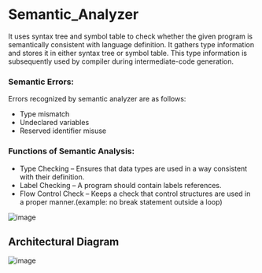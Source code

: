 # Semantic_Analyzer
It uses syntax tree and symbol table to check whether the given program is semantically consistent with language definition. It gathers type information and stores it in either syntax tree or symbol table. This type information is subsequently used by compiler during intermediate-code generation.

### Semantic Errors:
Errors recognized by semantic analyzer are as follows:
* Type mismatch
* Undeclared variables
* Reserved identifier misuse

### Functions of Semantic Analysis:
* Type Checking – Ensures that data types are used in a way consistent with their definition.
* Label Checking – A program should contain labels references.
* Flow Control Check – Keeps a check that control structures are used in a proper manner.(example: no break statement outside a loop)

![image](https://user-images.githubusercontent.com/97080055/235754439-c8f59f6e-211d-4bf3-ad88-378427765c82.png)


## Architectural Diagram

![image](https://user-images.githubusercontent.com/97080055/235754522-ad137423-1061-4c76-acfa-b7b2a06b616e.png)
